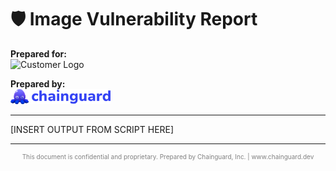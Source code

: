 # 🛡️ Image Vulnerability Report

**Prepared for:**  
<img src="logo.png" alt="Customer Logo" width="160">

**Prepared by:**  
<img src="cg-logo.png" alt="Chainguard Logo" width="160">

---

[INSERT OUTPUT FROM SCRIPT HERE]

<footer>
<hr>
<p style="text-align: center; font-size: 10px; color: gray;">
This document is confidential and proprietary. Prepared by Chainguard, Inc. | www.chainguard.dev
</p>
</footer>
